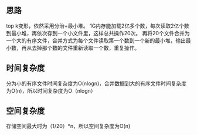 ## 思路
top k变形，依然采用分治+最小堆。
1G内存能加载2亿多个数，每次读取2亿个数到最小堆，再依次存到一个小文件里，这样总共操作20次。
再将20个文件合并为一个大的有序文件，合并方式为每个文件读取第一个数到一个新的最小堆，输出最小数，再从去掉那个数的文件重新读取一个数，重复操作。

## 时间复杂度
分为小的有序文件时间复杂度为O(nlogn)，合并数据到大的有序文件时间复杂度为O(n)，所以时间复杂度为O（nlogn）
## 空间复杂度
存储空间最大时为（1/20）\*n，所以空间复杂度为O(n)
